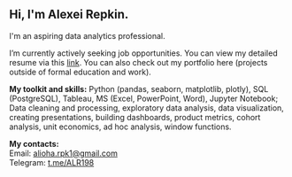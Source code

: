 ## Hi, I'm Alexei Repkin.
I'm an aspiring data analytics professional.

I’m currently actively seeking job opportunities. You can view my detailed resume via this [link]([https://example.com](https://hh.ru/resume/8e56ed08ff0da50a350039ed1f466a3674454f)).
You can also check out my portfolio here (projects outside of formal education and work).

__My toolkit and skills:__
Python (pandas, seaborn, matplotlib, plotly), SQL (PostgreSQL), Tableau, MS (Excel, PowerPoint, Word), Jupyter Notebook;
Data cleaning and processing, exploratory data analysis, data visualization, creating presentations, building dashboards, product metrics, cohort analysis, unit economics, ad hoc analysis, window functions.

__My contacts:__  
Email: alioha.rpk1@gmail.com  
Telegram: [t.me/ALR198](https://t.me/ALR198)


